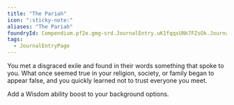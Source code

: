 ```yaml
---
title: "The Pariah"
icon: ":sticky-note:"
aliases: "The Pariah"
foundryId: Compendium.pf2e.gmg-srd.JournalEntry.uK1fqqsUNk7FZsOk.JournalEntryPage.MGfRn2pWq9TCWL4N
tags:
  - JournalEntryPage
---
```

You met a disgraced exile and found in their words something that spoke to you. What once seemed true in your religion, society, or family began to appear false, and you quickly learned not to trust everyone you meet.

Add a Wisdom ability boost to your background options.
